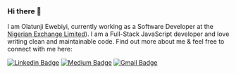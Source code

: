 ### Hi there 👋

I am Olatunji Ewebiyi, currently working as a Software Developer at the [Nigerian Exchange Limited](https://ngxgroup.com/)). I am a Full-Stack JavaScript developer and love writing clean and maintainable code. Find out more about me & feel free to connect with me here:

[![Linkedin Badge](https://img.shields.io/badge/-olatunjie-blue?style=flat-square&logo=Linkedin&logoColor=white&link=https://www.linkedin.com/in/techgee/)](https://www.linkedin.com/in/techgee/)
[![Medium Badge](https://img.shields.io/badge/olatunji-ewebiyi-12100E?style=flat-square&logo=medium&logoColor=white&link=https://medium.com/@olatunji.ewebiyi)](https://medium.com/@olatunji.ewebiyi)
[![Gmail Badge](https://img.shields.io/badge/-olatunji.ewebiyi@gmail.com-c14438?style=flat-square&logo=Gmail&logoColor=white&link=mailto:olatunji.ewebiyi@gmail.com)](mailto:olatunji.ewebiyi@gmail.com)


<!--
**olatunjie/olatunjie** is a ✨ _special_ ✨ repository because its `README.md` (this file) appears on your GitHub profile.

Here are some ideas to get you started:

- 🔭 I’m currently working on ...
- 🌱 I’m currently learning ...
- 👯 I’m looking to collaborate on ...
- 🤔 I’m looking for help with ...
- 💬 Ask me about ...
- 📫 How to reach me: ...
- 😄 Pronouns: ...
- ⚡ Fun fact: ...
-->
